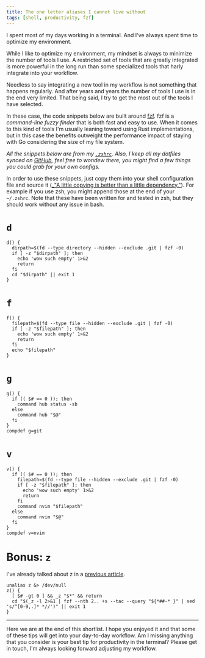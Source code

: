 ```yaml
---
title: The one letter aliases I cannot live without
tags: [shell, productivity, fzf]
---
```


I spent most of my days working in a terminal. And I've always spent time to
optimize my environment.

While I like to optimize my environment, my mindset is always to minimize the
number of tools I use. A restricted set of tools that are greatly integrated is
more powerful in the long run than some specialized tools that harly integrate
into your workflow.

Needless to say integrating a new tool in my workflow is not something that
happens regularly. And after years and years the number of tools I use is in the
end very limited. That being said, I try to get the most out of the tools I have
selected.

In these case, the code snippets below are built around
[fzf](https://github.com/junegunn/fzf). fzf is a _command-line fuzzy finder_
that is both fast and easy to use. When it comes to this kind of tools I'm
usually leaning toward using Rust implementations, but in this case the benefits
outweight the performance impact of staying with Go considering the size of my
file system.

_All the snippets below are from my
[`.zshrc`](https://github.com/aymericbeaumet/dotfiles/blob/master/src/.zshrc).
Also, I keep all my dotfiles synced on
[GitHub](https://github.com/aymericbeaumet/dotfiles), feel free to wondew there,
you might find a few things you could grab for your own configs._

In order to use these snippets, just copy them into your shell configuration
file and source it ([_"A little copying is better than a little
dependency."](https://www.youtube.com/watch?v=PAAkCSZUG1c&t=9m28s)). For example
if you use zsh, you might append those at the end of your `~/.zshrc`. Note that
these have been written for and tested in zsh, but they should work without any
issue in bash.

# `d`

```shell
d() {
  dirpath=$(fd --type directory --hidden --exclude .git | fzf -0)
  if [ -z "$dirpath" ]; then
    echo 'wow such empty' 1>&2
    return
  fi
  cd "$dirpath" || exit 1
}
```

# `f`

```shell
f() {
  filepath=$(fd --type file --hidden --exclude .git | fzf -0)
  if [ -z "$filepath" ]; then
    echo 'wow such empty' 1>&2
    return
  fi
  echo "$filepath"
}
```

# `g`

```shell
g() {
  if (( $# == 0 )); then
    command hub status -sb
  else
    command hub "$@"
  fi
}
compdef g=git
```

# `v`

```shell
v() {
  if (( $# == 0 )); then
    filepath=$(fd --type file --hidden --exclude .git | fzf -0)
    if [ -z "$filepath" ]; then
      echo 'wow such empty' 1>&2
      return
    fi
    command nvim "$filepath"
  else
    command nvim "$@"
  fi
}
compdef v=nvim
```

# Bonus: `z`

I've already talked about z in a [previous
article](https://aymericbeaumet.com/behold-z-the-unsung-jewel-that-rethinks-shell-navigation).

```shell
unalias z &> /dev/null
z() {
  [ $# -gt 0 ] && _z "$*" && return
  cd "$(_z -l 2>&1 | fzf --nth 2.. +s --tac --query "${*##-* }" | sed 's/^[0-9,.]* *//')" || exit 1
}
```

---

Here we are at the end of this shortlist. I hope you enjoyed it and that some of
these tips will get into your day-to-day workflow. Am I missing anything that
you consider is your best tip for productivity in the terminal? Please get in
touch, I'm always looking forward adjusting my workflow.
